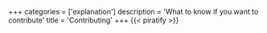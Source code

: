 +++
categories = ['explanation']
description = 'What to know if you want to contribute'
title = 'Contributing'
+++
{{< piratify >}}